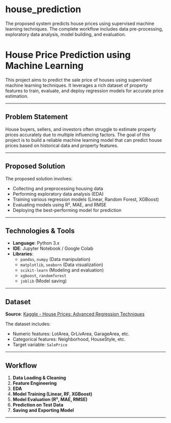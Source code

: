 # house_prediction
The proposed system predicts house prices using supervised machine learning techniques. The complete workflow includes data pre-processing, exploratory data analysis, model building, and evaluation.​  ​
#  House Price Prediction using Machine Learning

This project aims to predict the sale price of houses using supervised machine learning techniques. It leverages a rich dataset of property features to train, evaluate, and deploy regression models for accurate price estimation.

---

##  Problem Statement

House buyers, sellers, and investors often struggle to estimate property prices accurately due to multiple influencing factors. The goal of this project is to build a reliable machine learning model that can predict house prices based on historical data and property features.

---

##  Proposed Solution

The proposed solution involves:
- Collecting and preprocessing housing data
- Performing exploratory data analysis (EDA)
- Training various regression models (Linear, Random Forest, XGBoost)
- Evaluating models using R², MAE, and RMSE
- Deploying the best-performing model for prediction

---

##  Technologies & Tools

- **Language**: Python 3.x  
- **IDE**: Jupyter Notebook / Google Colab  
- **Libraries**:
  - `pandas`, `numpy` (Data manipulation)
  - `matplotlib`, `seaborn` (Data visualization)
  - `scikit-learn` (Modeling and evaluation)
  - `xgboost`, `randomforest`
  - `joblib` (Model saving)

---

##  Dataset

**Source**: [Kaggle - House Prices: Advanced Regression Techniques](https://www.kaggle.com/competitions/house-prices-advanced-regression-techniques)

The dataset includes:
- Numeric features: LotArea, GrLivArea, GarageArea, etc.
- Categorical features: Neighborhood, HouseStyle, etc.
- Target variable: `SalePrice`

---

##  Workflow

1. **Data Loading & Cleaning**  
2. **Feature Engineering**  
3. **EDA**  
4. **Model Training (Linear, RF, XGBoost)**  
5. **Model Evaluation (R², MAE, RMSE)**  
6. **Prediction on Test Data**  
7. **Saving and Exporting Model**

---
